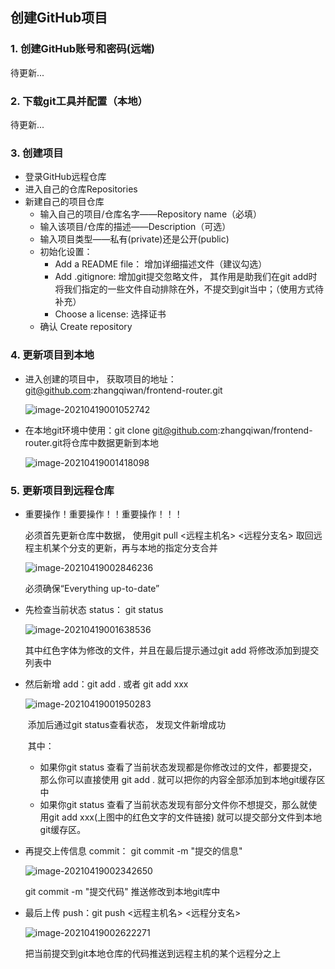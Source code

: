 ## 创建GitHub项目

### 1. 创建GitHub账号和密码(远端)

待更新...

### 2. 下载git工具并配置（本地）

待更新...

### 3. 创建项目

- 登录GitHub远程仓库
- 进入自己的仓库Repositories
- 新建自己的项目仓库
  - 输入自己的项目/仓库名字——Repository name（必填）
  - 输入该项目/仓库的描述——Description（可选）
  - 输入项目类型——私有(private)还是公开(public)
  - 初始化设置：
    - Add a README file： 增加详细描述文件（建议勾选）
    - Add .gitignore: 增加git提交忽略文件， 其作用是助我们在git add时将我们指定的一些文件自动排除在外，不提交到git当中；（使用方式待补充）
    - Choose a license: 选择证书
  - 确认 Create repository

### 4. 更新项目到本地

- 进入创建的项目中， 获取项目的地址：git@github.com:zhangqiwan/frontend-router.git

  ![image-20210419001052742](D:\itproject\mygithub\frontend-router\GitHub\1-创建GitHub项目.assets\image-20210419001052742.png)

- 在本地git环境中使用：git clone git@github.com:zhangqiwan/frontend-router.git将仓库中数据更新到本地

  ![image-20210419001418098](D:\itproject\mygithub\frontend-router\GitHub\1-创建GitHub项目.assets\image-20210419001418098.png)

### 5. 更新项目到远程仓库

- 重要操作！重要操作！！重要操作！！！

  必须首先更新仓库中数据， 使用git pull <远程主机名> <远程分支名>  取回远程主机某个分支的更新，再与本地的指定分支合并

  ![image-20210419002846236](D:\itproject\mygithub\frontend-router\GitHub\1-创建GitHub项目.assets\image-20210419002846236.png)

  必须确保“Everything up-to-date”

- 先检查当前状态 status： git status

  ![image-20210419001638536](D:\itproject\mygithub\frontend-router\GitHub\1-创建GitHub项目.assets\image-20210419001638536.png)

  其中红色字体为修改的文件，并且在最后提示通过git add 将修改添加到提交列表中

- 然后新增 add：git add .   或者 git add xxx

  ![image-20210419001950283](D:\itproject\mygithub\frontend-router\GitHub\1-创建GitHub项目.assets\image-20210419001950283.png)

  ​	添加后通过git status查看状态， 发现文件新增成功

  ​	其中：

  	+ 如果你git status 查看了当前状态发现都是你修改过的文件，都要提交，那么你可以直接使用 git add .  就可以把你的内容全部添加到本地git缓存区中
  	+ 如果你git status 查看了当前状态发现有部分文件你不想提交，那么就使用git add xxx(上图中的红色文字的文件链接)  就可以提交部分文件到本地git缓存区。

- 再提交上传信息 commit： git commit -m "提交的信息"

  ![image-20210419002342650](D:\itproject\mygithub\frontend-router\GitHub\1-创建GitHub项目.assets\image-20210419002342650.png)

  git commit -m "提交代码"  推送修改到本地git库中

- 最后上传 push：git push <远程主机名> <远程分支名> 

  ![image-20210419002622271](D:\itproject\mygithub\frontend-router\GitHub\1-创建GitHub项目.assets\image-20210419002622271.png)

  把当前提交到git本地仓库的代码推送到远程主机的某个远程分之上

